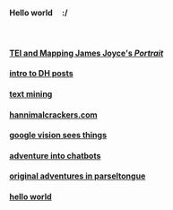 #### Hello world &nbsp; &nbsp; :/
&nbsp;

#### [TEI and Mapping James Joyce's *Portrait*](007_joyce_portrait.md)

#### [intro to DH posts](./posts/006_dhum_70000.md)

#### [text mining](./posts/006_praxis_textmining.md)

#### [hannimalcrackers.com](./posts/005_hannimalcrackers.md)

#### [google vision sees things](./posts/004_googlevision.md)

#### [adventure into chatbots](./posts/002_chatbot.md)

#### [original adventures in parseltongue](./posts/001_parseltongue.md)

#### [hello world](./posts/000_helloworld.md)
